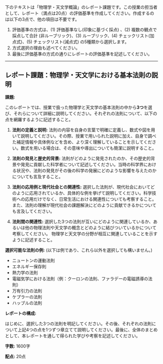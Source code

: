 下のテキストは「物理学・天文学概論」のレポート課題です。この授業の担当者として、レポート（満点は20点）の評価基準を作成してください。作成するのは以下の3点で、他の項目は不要です。

1. 評価基準の方式は、(1) 評価基準なし(印象に基づく採点) 、(2) 複数の観点で採点して合計  (非ルーブリック)、(3) ルーブリック、(4) チェックリスト(加点式)、(5) チェックリスト(減点式) の5種類から選択します。
2. 方式選択の理由も述べてください。
3. 最後に評価基準の方式の通りにレポートの評価基準を記述してください。

---------------------------------------
## レポート課題：物理学・天文学における基本法則の説明

**課題:**

このレポートでは、授業で扱った物理学と天文学の基本法則の中から**3つ**を選び、それらについて詳細に説明してください。それぞれの法則について、以下の点を網羅するように記述すること。

1. **法則の定義と説明:** 法則の内容を自身の言葉で明確に定義し、数式や図を用いて説明してください。その際、授業で用いられた説明に加え、自身で調べた補足情報や具体例などを含め、より深く理解していることを示してください。数式を用いる場合は、その意味や導出についても簡潔に説明すること。

2. **法則の発見と歴史的背景:** 法則がどのように発見されたのか、その歴史的背景や発見に貢献した科学者について記述してください。当時の科学界における状況や、法則の発見がその後の科学の発展にどのような影響を与えたのかについても言及すること。

3. **法則の応用例と現代社会との関連性:**  選択した法則が、現代社会においてどのように応用されているか、具体的な例を挙げて説明してください。科学技術への応用だけでなく、日常生活における関連性についても考察すること。また、法則の理解が現代社会の課題解決にどのように貢献できるかについても言及してください。

4. **法則間の関連性:**  選択した3つの法則が互いにどのように関連しているか、あるいは他の物理法則や天文学の概念とどのように結びついているかについて考察してください。  物理学と天文学の分野が相互に関連していることを示すように記述すること。


**選択可能な法則の例:** (以下は例であり、これら以外を選択しても構いません。)

* ニュートンの運動法則
* エネルギー保存則
* 熱力学の法則
* 電磁気学における法則（例：クーロンの法則、ファラデーの電磁誘導の法則）
* 万有引力の法則
* ケプラーの法則
* ハッブルの法則


**レポートの構成:**

はじめに、選択した3つの法則を明記してください。その後、それぞれの法則について上記4つの点を1つずつ章立てて説明してください。最後に、全体のまとめとして、本レポートを通して得られた学びや考察を記述してください。


**字数:** 1600字


**配点:** 20点

